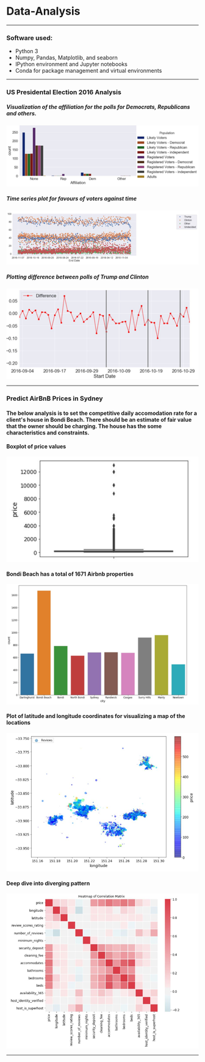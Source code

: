 # Data-Analysis

---

### Software used:

* Python 3
* Numpy, Pandas, Matplotlib, and seaborn
* IPython environment and Jupyter notebooks
* Conda for package management and virtual environments

---

### US Presidental Election 2016 Analysis

##### Visualization of the affiliation for the polls for Democrats, Republicans and others.

![alt text](https://github.com/RathanRaju/Data-Analysis/blob/master/affiliation.JPG "Affiliation")

##### Time series plot for favours of voters against time

![alt text](https://github.com/RathanRaju/Data-Analysis/blob/master/favour_of_voters.JPG "Favours of Votes")

##### Plotting difference between polls of Trump and Clinton

![alt text](https://github.com/RathanRaju/Data-Analysis/blob/master/difference.JPG "The Difference")

---

### Predict AirBnB Prices in Sydney

#### The below analysis is to set the competitive daily accomodation rate for a client's house in Bondi Beach. There should be an estimate of **fair value** that the owner should be charging. The house has the some characteristics and constraints.

#### Boxplot of price values

![alt text](https://github.com/RathanRaju/Data-Analysis/blob/master/prices.JPG "The Prices")

#### Bondi Beach has a total of 1671 Airbnb properties

![alt text](https://github.com/RathanRaju/Data-Analysis/blob/master/city_value_counts.JPG "Properties in each Cities")

#### Plot of latitude and longitude coordinates for visualizing a map of the locations

![alt text](https://github.com/RathanRaju/Data-Analysis/blob/master/house_prices_by_region.JPG "Housing prices by region")

#### Deep dive into diverging pattern

![alt text](https://github.com/RathanRaju/Data-Analysis/blob/master/heatmap.JPG "Heat Map")

---


